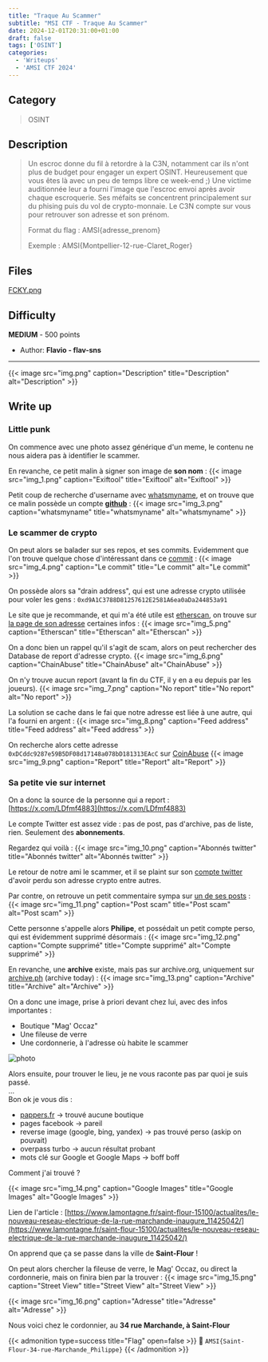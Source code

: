 ```yaml
---
title: "Traque Au Scammer"
subtitle: "MSI CTF - Traque Au Scammer"
date: 2024-12-01T20:31:00+01:00
draft: false
tags: ['OSINT']
categories:
  - 'Writeups'
  - 'AMSI CTF 2024'
---
```


## Category

> OSINT

## Description

> Un escroc donne du fil à retordre à la C3N, notamment car ils n'ont plus de budget pour engager un expert OSINT. Heureusement que vous êtes là avec un peu de temps libre ce week-end ;) Une victime auditionnée leur a fourni l'image que l'escroc envoi après avoir chaque escroquerie. Ses méfaits se concentrent principalement sur du phising puis du vol de crypto-monnaie. Le C3N compte sur vous pour retrouver son adresse et son prénom.
>
> Format du flag : AMSI{adresse_prenom}
>
> Exemple : AMSI{Montpellier-12-rue-Claret_Roger}

## Files

[FCKY.png](FCKY.png)

## Difficulty

**MEDIUM** - 500 points

- Author: **Flavio - flav-sns**
---
{{< image src="img.png" caption="Description" title="Description" alt="Description" >}}

## Write up

### Little punk

On commence avec une photo assez générique d'un meme, le contenu ne nous aidera pas à identifier le scammer.

En revanche, ce petit malin à signer son image de **son nom** :
{{< image src="img_1.png" caption="Exiftool" title="Exiftool" alt="Exiftool" >}}

Petit coup de recherche d'username avec [whatsmyname](https://whatsmyname.app/), et on trouve que ce malin possède un compte **[github](https://github.com/Punk4ch1en)** :
{{< image src="img_3.png" caption="whatsmyname" title="whatsmyname" alt="whatsmyname" >}}

### Le scammer de crypto

On peut alors se balader sur ses repos, et ses commits. Evidemment que l'on trouve quelque chose d'intéressant dans ce [commit](https://github.com/Punk4ch1en/Spinning_cat/commit/4ea912e855c603c82223b444e6cf9e494c4b22bd) :
{{< image src="img_4.png" caption="Le commit" title="Le commit" alt="Le commit" >}}

On possède alors sa "drain address", qui est une adresse crypto utilisée pour voler les gens : ``0xd9A1C3788D81257612E2581A6ea0aDa244853a91``

Le site que je recommande, et qui m'a été utile est [etherscan](https://etherscan.io), on trouve sur [la page de son adresse](https://etherscan.io/address/0xd9A1C3788D81257612E2581A6ea0aDa244853a91) certaines infos :
{{< image src="img_5.png" caption="Etherscan" title="Etherscan" alt="Etherscan" >}}

On a donc bien un rappel qu'il s'agit de scam, alors on peut rechercher des Database de report d'adresse crypto.
{{< image src="img_6.png" caption="ChainAbuse" title="ChainAbuse" alt="ChainAbuse" >}}

On n'y trouve aucun report (avant la fin du CTF, il y en a eu depuis par les joueurs).
{{< image src="img_7.png" caption="No report" title="No report" alt="No report" >}}

La solution se cache dans le fai que notre adresse est liée à une autre, qui l'a fourni en argent :
{{< image src="img_8.png" caption="Feed address" title="Feed address" alt="Feed address" >}}

On recherche alors cette adresse ``0xDCddc9287e59B5DF08d17148a078bD181313EAcC`` sur [CoinAbuse](https://www.chainabuse.com/address/0xDCddc9287e59B5DF08d17148a078bD181313EAcC)
{{< image src="img_9.png" caption="Report" title="Report" alt="Report" >}}

### Sa petite vie sur internet

On a donc la source de la personne qui a report : [https://x.com/LDfmf4883](https://x.com/LDfmf4883)

Le compte Twitter est assez vide : pas de post, pas d'archive, pas de liste, rien.
Seulement des **abonnements**.

Regardez qui voilà :
{{< image src="img_10.png" caption="Abonnés twitter" title="Abonnés twitter" alt="Abonnés twitter" >}}

Le retour de notre ami le scammer, et il se plaint sur son [compte twitter](https://x.com/cdjknd43084) d'avoir perdu son adresse crypto entre autres.

Par contre, on retrouve un petit commentaire sympa sur [un de ses posts](https://x.com/cdjknd43084/status/1860959517585899896) :
{{< image src="img_11.png" caption="Post scam" title="Post scam" alt="Post scam" >}}

Cette personne s'appelle alors **Philipe**, et possédait un petit compte perso, qui est évidemment supprimé désormais :
{{< image src="img_12.png" caption="Compte supprimé" title="Compte supprimé" alt="Compte supprimé" >}}

En revanche, une **archive** existe, mais pas sur archive.org, uniquement sur [archive.ph](https://archive.ph/tvNKB) (archive today) :
{{< image src="img_13.png" caption="Archive" title="Archive" alt="Archive" >}}

On a donc une image, prise à priori devant chez lui, avec des infos importantes :
- Boutique "Mag' Occaz"
- Une fileuse de verre
- Une cordonnerie, à l'adresse où habite le scammer

![photo](https://archive.ph/tvNKB/f6eb1b708ad0df0f7a3644331bb84e18019a1dc4.jpg)

Alors ensuite, pour trouver le lieu, je ne vous raconte pas par quoi je suis passé. \
... \
Bon ok je vous dis :
- [pappers.fr](https://papper.fr) → trouvé aucune boutique
- pages facebook → pareil
- reverse image (google, bing, yandex) → pas trouvé perso (askip on pouvait)
- overpass turbo → aucun résultat probant
- mots clé sur Google et Google Maps → boff boff

Comment j'ai trouvé ?

{{< image src="img_14.png" caption="Google Images" title="Google Images" alt="Google Images" >}}

Lien de l'article : [https://www.lamontagne.fr/saint-flour-15100/actualites/le-nouveau-reseau-electrique-de-la-rue-marchande-inaugure_11425042/](https://www.lamontagne.fr/saint-flour-15100/actualites/le-nouveau-reseau-electrique-de-la-rue-marchande-inaugure_11425042/)

On apprend que ça se passe dans la ville de **Saint-Flour** !

On peut alors chercher la fileuse de verre, le Mag' Occaz, ou direct la cordonnerie, mais on finira bien par la trouver :
{{< image src="img_15.png" caption="Street View" title="Street View" alt="Street View" >}}

{{< image src="img_16.png" caption="Adresse" title="Adresse" alt="Adresse" >}}

Nous voici chez le cordonnier, au **34 rue Marchande, à Saint-Flour**

{{< admonition type=success title="Flag" open=false >}}
:triangular_flag_on_post: `AMSI{Saint-Flour-34-rue-Marchande_Philippe}`
{{< /admonition >}}
